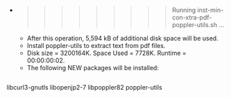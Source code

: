 * >>>>>>>>> Running inst-min-con-xtra-pdf-poppler-utils.sh ...
  * After this operation, 5,594 kB of additional disk space will be used.
  * Install poppler-utils to extract text from pdf files.
  * Disk size = 3200164K. Space Used = 7728K. Runtime = 00:00:00:02.
  * The following NEW packages will be installed:
  ```bash
libcurl3-gnutls libopenjp2-7 libpoppler82 poppler-utils
  ```
